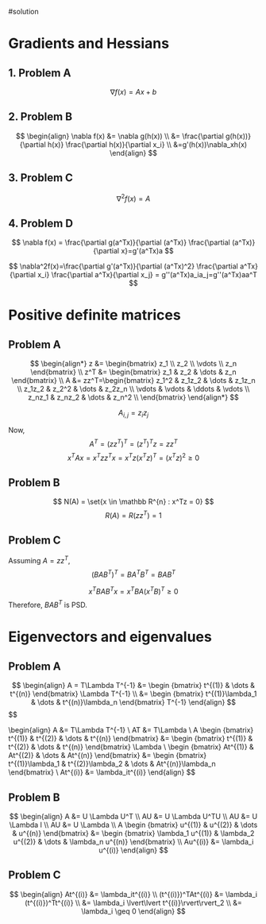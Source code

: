 #solution
# Gradients and Hessians
## 1. Problem A
$$
\nabla f(x) = Ax + b
$$

## 2. Problem B
$$
\begin{align}
\nabla f(x) &= \nabla g(h(x)) \\
&= \frac{\partial g(h(x))}{\partial h(x)} \frac{\partial h(x)}{\partial x_i} \\
&=g'(h(x))\nabla_xh(x)
\end{align}
$$

## 3. Problem C
$$
\nabla^2f(x)=A
$$

## 4. Problem D
$$
\nabla f(x) = \frac{\partial g(a^Tx)}{\partial (a^Tx)} \frac{\partial (a^Tx)}{\partial x}=g'(a^Tx)a
$$

$$
\nabla^2f(x)=\frac{\partial g'(a^Tx)}{\partial (a^Tx)^2} \frac{\partial a^Tx}{\partial x_i} \frac{\partial a^Tx}{\partial x_j} = g''(a^Tx)a_ia_j=g''(a^Tx)aa^T
$$
# Positive definite matrices
## Problem A
$$
\begin{align*}
z &= \begin{bmatrix} 
z_1 \\
z_2 \\
\vdots \\
z_n
\end{bmatrix} \\
z^T &= \begin{bmatrix} 
z_1 &
z_2 &
\dots &
z_n
\end{bmatrix} \\
A &= zz^T=\begin{bmatrix} z_1^2 & z_1z_2 & \dots & z_1z_n \\
z_1z_2 & z_2^2 & \dots & z_2z_n \\
\vdots & \vdots & \ddots & \vdots \\
z_nz_1 & z_nz_2 & \dots & z_n^2 \\
\end{bmatrix}
\end{align*}
$$

$$
A_{i,j} = z_iz_j
$$

Now, 
$$
A^T = (zz^T)^T = (z^T)^Tz=zz^T
$$
$$
x^TAx = x^Tzz^Tx=x^Tz(x^Tz)^T=(x^Tz)^2\geq0
$$

## Problem B
$$
N(A) = \set{x \in \mathbb R^{n} : x^Tz = 0}
$$
$$
R(A) = R(zz^T) = 1
$$

## Problem C
Assuming $A = zz^T$,
$$
(BAB^T)^T=BA^TB^T = BAB^T
$$

$$
x^TBAB^Tx = x^TBA(x^TB)^T \geq 0
$$
Therefore, $BAB^T$ is PSD.

# Eigenvectors and eigenvalues
## Problem A
$$ 
\begin{align}
A = T\Lambda T^{-1} &= \begin {bmatrix} t^{(1)} & \dots & t^{(n)} \end{bmatrix} \Lambda T^{-1} \\
&= 
\begin {bmatrix} t^{(1)}\lambda_1 & \dots & t^{(n)}\lambda_n \end{bmatrix}
T^{-1}
\end{align}
$$
$$
 
\begin{align}
A &= T\Lambda T^{-1}  \\
AT &= T\Lambda \\
A \begin {bmatrix} t^{(1)} & t^{(2)} & \dots & t^{(n)} \end{bmatrix} &= \begin {bmatrix} t^{(1)} & t^{(2)} & \dots & t^{(n)} \end{bmatrix} \Lambda \\
\begin {bmatrix} At^{(1)} & At^{(2)} & \dots & At^{(n)} \end{bmatrix} &= \begin {bmatrix} t^{(1)}\lambda_1 & t^{(2)}\lambda_2 & \dots &  At^{(n)}\lambda_n \end{bmatrix} \\
At^{(i)} &= \lambda_it^{(i)}
\end{align}
$$

## Problem B
$$
\begin{align}
A &= U \Lambda U^T \\
AU &= U \Lambda U^TU \\
AU &= U \Lambda I \\
AU &= U \Lambda \\
A \begin {bmatrix} u^{(1)} & u^{(2)} & \dots & u^{(n)} \end{bmatrix} &=  \begin {bmatrix} \lambda_1 u^{(1)} & \lambda_2 u^{(2)} & \dots & \lambda_n u^{(n)} \end{bmatrix} \\
Au^{(i)} &= \lambda_i u^{(i)}
\end{align}
$$

## Problem C
$$
\begin{align}
At^{(i)} &= \lambda_it^{(i)} \\
(t^{(i)})^TAt^{(i)} &= \lambda_i (t^{(i)})^Tt^{(i)} \\
&= \lambda_i \lvert\lvert t^{(i)}\rvert\rvert_2 \\
&= \lambda_i \geq 0
\end{align}
$$